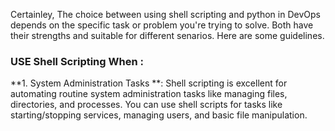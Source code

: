 Certainley, The choice between using shell scripting and python in DevOps depends on the specific task or problem you're trying to solve. Both have their strengths and suitable for different senarios. Here are some guidelines.

### USE Shell Scripting When :
**1. System Administration Tasks **: Shell scripting is excellent for automating routine system administration tasks like managing files, directories, and processes. You can use shell scripts for tasks like starting/stopping services, managing users, and basic file manipulation.